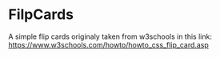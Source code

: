 # FilpCards
A simple flip cards originaly taken from w3schools in this link:
https://www.w3schools.com/howto/howto_css_flip_card.asp

